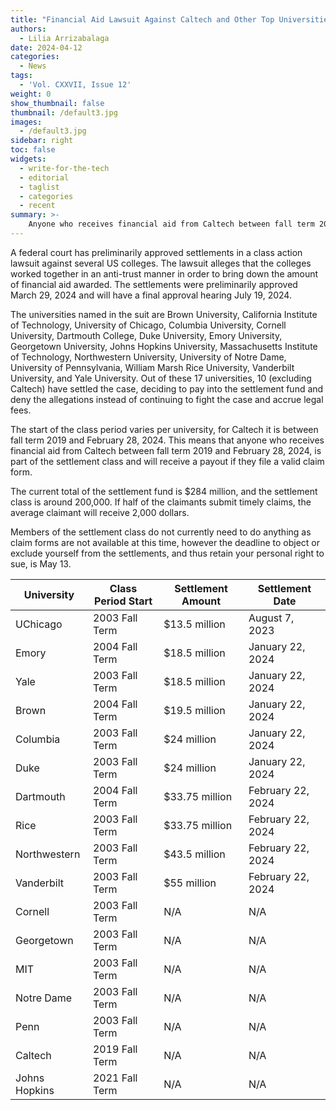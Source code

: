 ```yaml
---
title: "Financial Aid Lawsuit Against Caltech and Other Top Universities Continues"
authors:
  - Lilia Arrizabalaga
date: 2024-04-12
categories:
  - News
tags:
  - 'Vol. CXXVII, Issue 12'
weight: 0
show_thumbnail: false
thumbnail: /default3.jpg
images:
  - /default3.jpg
sidebar: right
toc: false
widgets:
  - write-for-the-tech
  - editorial
  - taglist
  - categories
  - recent
summary: >-
    Anyone who receives financial aid from Caltech between fall term 2019 and February 28, 2024, is part of the settlement class and will receive a payout if they file a valid claim form.
---
```


A federal court has preliminarily approved settlements in a class action lawsuit against several US colleges. The lawsuit alleges that the colleges worked together in an anti-trust manner in order to bring down the amount of financial aid awarded. The settlements were preliminarily approved March 29, 2024 and will have a final approval hearing July 19, 2024.

The universities named in the suit are Brown University, California Institute of Technology, University of Chicago, Columbia University, Cornell University, Dartmouth College, Duke University, Emory University, Georgetown University, Johns Hopkins University, Massachusetts Institute of Technology, Northwestern University, University of Notre Dame, University of Pennsylvania, William Marsh Rice University, Vanderbilt University, and Yale University. Out of these 17 universities, 10 (excluding Caltech) have settled the case, deciding to pay into the settlement fund and deny the allegations instead of continuing to fight the case and accrue legal fees.

The start of the class period varies per university, for Caltech it is between fall term 2019 and February 28, 2024. This means that anyone who receives financial aid from Caltech between fall term 2019 and February 28, 2024, is part of the settlement class and will receive a payout if they file a valid claim form.

The current total of the settlement fund is $284 million, and the settlement class is around 200,000. If half of the claimants submit timely claims, the average claimant will receive 2,000 dollars.

Members of the settlement class do not currently need to do anything as claim forms are not available at this time, however the deadline to object or exclude yourself from the settlements, and thus retain your personal right to sue, is May 13.

<!-- ![](/img/2024/apr12/finaid_table.png) -->

| University    | Class Period Start | Settlement Amount | Settlement Date   |
| ------------- | ------------------ | ----------------- | ----------------- |
| UChicago      | 2003 Fall Term     | $13.5 million     | August 7, 2023    |
| Emory         | 2004 Fall Term     | $18.5 million     | January 22, 2024  |
| Yale          | 2003 Fall Term     | $18.5 million     | January 22, 2024  |
| Brown         | 2004 Fall Term     | $19.5 million     | January 22, 2024  |
| Columbia      | 2003 Fall Term     | $24 million       | January 22, 2024  |
| Duke          | 2003 Fall Term     | $24 million       | January 22, 2024  |
| Dartmouth     | 2004 Fall Term     | $33.75 million    | February 22, 2024 |
| Rice          | 2003 Fall Term     | $33.75 million    | February 22, 2024 |
| Northwestern  | 2003 Fall Term     | $43.5 million     | February 22, 2024 |
| Vanderbilt    | 2003 Fall Term     | $55 million       | February 22, 2024 |
| Cornell       | 2003 Fall Term     | N/A               | N/A               |
| Georgetown    | 2003 Fall Term     | N/A               | N/A               |
| MIT           | 2003 Fall Term     | N/A               | N/A               |
| Notre Dame    | 2003 Fall Term     | N/A               | N/A               |
| Penn          | 2003 Fall Term     | N/A               | N/A               |
| Caltech       | 2019 Fall Term     | N/A               | N/A               |
| Johns Hopkins | 2021 Fall Term     | N/A               | N/A               |


